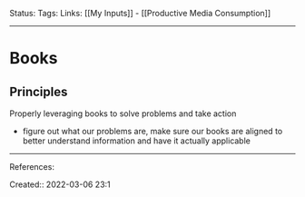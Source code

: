Status: 
Tags: 
Links: [[My Inputs]] - [[Productive Media Consumption]]
___

# Books
## Principles
Properly leveraging books to solve problems and take action
- figure out what our problems are, make sure our books are aligned to better understand information and have it actually applicable
___
References:

Created:: 2022-03-06 23:1